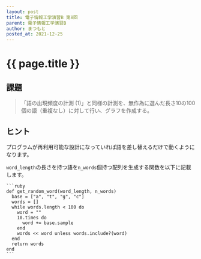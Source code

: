 ```yaml
---
layout: post
title: 電子情報工学演習B 第8回
parent: 電子情報工学演習B
author: まつもと
posted_at: 2021-12-25
---
```


# {{ page.title }}

## 課題

> 「語の出現頻度の計測 (1)」と同様の計測を、無作為に選んだ長さ10の100個の語（重複なし）に対して行い、グラフを作成する。

## ヒント

プログラムが再利用可能な設計になっていれば語を差し替えるだけで動くようになります。

`word_length`の長さを持つ語を`n_words`個持つ配列を生成する関数を以下に記載します。

    ```ruby
    def get_random_word(word_length, n_words)
      base = ["a", "t", "g", "c"]
      words = []
      while words.length < 100 do 
        word = ""
        10.times do 
          word += base.sample
        end
        words << word unless words.include?(word)
      end
      return words
    end
    ```
